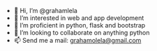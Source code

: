- 👋 Hi, I’m @grahamlela
- 👀 I’m interested in web and app development
- 🌱 I’m proficient in python, flask and bootstrap
- 💞️ I’m looking to collaborate on anything python
- 📫 Send me a mail: grahamolela@gmail.com

<!---
grahamlela/grahamlela is a ✨ special ✨ repository because its `README.md` (this file) appears on your GitHub profile.
You can click the Preview link to take a look at your changes.
--->
